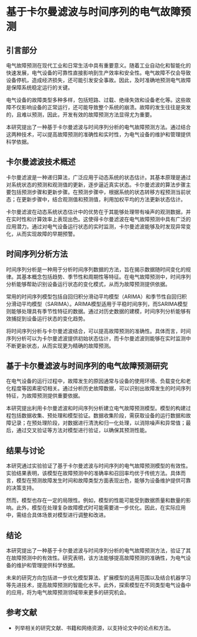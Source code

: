 # 基于卡尔曼滤波与时间序列的电气故障预测

## 引言部分
电气故障预测在现代工业和日常生活中具有重要意义。随着工业自动化和智能化的快速发展，电气设备的可靠性直接影响到生产效率和安全性。电气故障不仅会导致设备停机，造成经济损失，还可能引发安全事故。因此，及时准确地预测电气故障是保障系统稳定运行的关键。

电气设备的故障类型多种多样，包括短路、过载、绝缘失效和设备老化等。这些故障不仅影响设备的正常运行，还可能导致整个系统的崩溃。故障的发生往往是突发的，且难以预测，因此，开发有效的故障预测方法显得尤为重要。

本研究提出了一种基于卡尔曼滤波与时间序列分析的电气故障预测方法。通过结合这两种技术，可以提高故障预测的准确性和实时性，为电气设备的维护和管理提供科学依据。

## 卡尔曼滤波技术概述
卡尔曼滤波是一种递归算法，广泛应用于动态系统的状态估计。其基本原理是通过对系统状态的预测和观测值的更新，逐步逼近真实状态。卡尔曼滤波的算法步骤主要包括预测步骤和更新步骤。在预测步骤中，根据系统的状态转移方程预测当前状态；在更新步骤中，结合观测值和预测值，利用加权平均的方法更新状态估计。

卡尔曼滤波在动态系统状态估计中的优势在于其能够处理带有噪声的观测数据，并在实时性和计算效率上表现出色。这使得卡尔曼滤波在电气故障预测中具有广泛的应用潜力。通过对电气设备运行状态的实时监测，卡尔曼滤波能够及时发现异常变化，从而实现故障的早期预警。

## 时间序列分析方法
时间序列分析是一种用于分析时间序列数据的方法，旨在揭示数据随时间变化的规律。其基本概念包括趋势、季节性和周期性等特征。在电气故障预测中，时间序列分析能够帮助识别设备运行状态的变化模式，从而为故障预测提供依据。

常用的时间序列模型包括自回归积分滑动平均模型（ARIMA）和季节性自回归积分滑动平均模型（SARIMA）。ARIMA模型适用于平稳时间序列，而SARIMA模型则能够处理具有季节性特征的数据。通过对历史数据的建模，时间序列分析能够有效捕捉到设备运行状态的变化趋势。

将时间序列分析与卡尔曼滤波结合，可以提高故障预测的准确性。具体而言，时间序列分析可以为卡尔曼滤波提供初始状态估计，而卡尔曼滤波则能够在实时监测中不断更新状态，从而实现更为精确的故障预测。

## 基于卡尔曼滤波与时间序列的电气故障预测研究
在电气设备的运行过程中，故障发生的原因通常与设备的使用环境、负载变化和老化程度等因素密切相关。通过分析历史故障数据，可以识别出故障发生的时间序列特征，为故障预测提供重要依据。

本研究提出利用卡尔曼滤波和时间序列分析建立电气故障预测模型。模型的构建过程包括数据收集、预处理和模型验证。数据收集阶段，需获取设备的运行数据和故障记录；在预处理阶段，对数据进行清洗和归一化处理，以消除噪声和异常值；最后，通过交叉验证等方法对模型进行验证，以确保其预测性能。

## 结果与讨论
本研究通过实验验证了基于卡尔曼滤波与时间序列的电气故障预测模型的有效性。实验结果表明，该模型在故障预测中的准确率和召回率均优于传统方法。具体而言，模型在预测故障发生时间和故障类型方面表现出色，能够为设备维护提供可靠的决策支持。

然而，模型也存在一定的局限性。例如，模型的性能可能受到数据质量和数量的影响。此外，模型在处理复杂故障模式时可能需要进一步优化。因此，在实际应用中，需结合具体场景对模型进行调整和改进。

## 结论
本研究提出了一种基于卡尔曼滤波与时间序列分析的电气故障预测方法，验证了其在故障预测中的有效性。研究表明，该方法能够提高故障预测的准确性，为电气设备的维护和管理提供科学依据。

未来的研究方向包括进一步优化模型算法、扩展模型的适用范围以及结合机器学习等先进技术，提高故障预测的智能化水平。此外，探索模型在不同类型电气设备中的应用，将为电气故障预测领域带来更多的研究机会。

## 参考文献
- 列举相关的研究文献、书籍和网络资源，以支持论文中的论点和方法。

